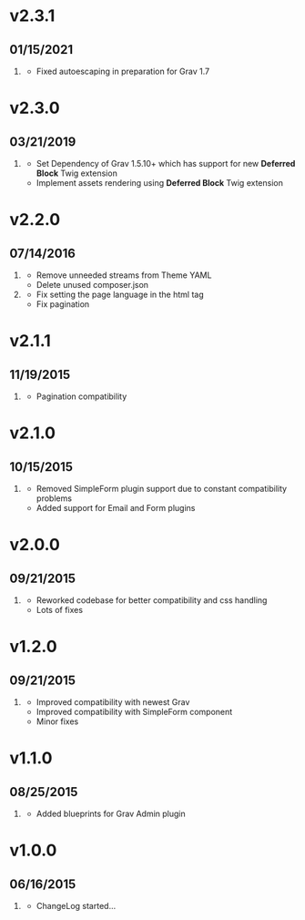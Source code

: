 # v2.3.1
## 01/15/2021

1. [](#improved)
    * Fixed autoescaping in preparation for Grav 1.7

# v2.3.0
## 03/21/2019

1. [](#new)
    * Set Dependency of Grav 1.5.10+ which has support for new **Deferred Block** Twig extension
    * Implement assets rendering using **Deferred Block** Twig extension 

# v2.2.0
## 07/14/2016

1. [](#improved)
    * Remove unneeded streams from Theme YAML
    * Delete unused composer.json
1. [](#bugfix)
    * Fix setting the page language in the html tag
    * Fix pagination
    
# v2.1.1
## 11/19/2015

1. [](#bugfix)
    * Pagination compatibility

# v2.1.0
## 10/15/2015

1. [](#new)
    * Removed SimpleForm plugin support due to constant compatibility problems
    * Added support for Email and Form plugins

# v2.0.0
## 09/21/2015

1. [](#improved)
    * Reworked codebase for better compatibility and css handling
    * Lots of fixes

# v1.2.0
## 09/21/2015

1. [](#improved)
    * Improved compatibility with newest Grav
    * Improved compatibility with SimpleForm component
    * Minor fixes

# v1.1.0
## 08/25/2015

1. [](#improved)
    * Added blueprints for Grav Admin plugin

# v1.0.0
## 06/16/2015

1. [](#new)
    * ChangeLog started...
